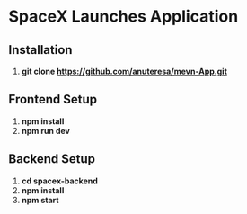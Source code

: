 # SpaceX Launches Application

## Installation

1.  **git clone https://github.com/anuteresa/mevn-App.git**
   
## Frontend Setup 
1.  **npm install**
2.   **npm run dev**

## Backend Setup

1. **cd spacex-backend**
2.  **npm install**
3.   **npm start**
   
  

